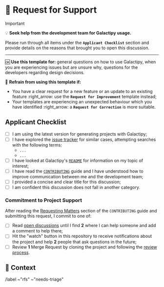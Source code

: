# :wave: Request for Support

> [!important]
> :bulb: **Seek help from the development team for Galactipy usage.**
>
> Please run through all items under the **`Applicant Checklist`** section and provide details on the reasons that brought you to open this discussion.
>
>---
>
> :ok: **Use this template for:** general questions on how to use Galactipy, when you are experiencing issues but are unsure why, questions for the developers regarding design decisions.
>
> :no_good: **Refrain from using this template if:**
>
> - You have a clear request for a new feature or an update to an existing feature :right_arrow: use the **`Request for Improvement`** template instead;
> - Your templates are experiencing an unexpected behaviour which you have identified :right_arrow: a **`Request for Correction`** is more suitable.

## Applicant Checklist

<!-- Please check all that apply with an `x` (like `[x]`); checking is not mandatory -->

- [ ] I am using the latest version for generating projects with Galactipy;
- [ ] I have explored the [issue tracker][1] for similar cases, attempting searches with the following terms:
  <!-- List all searches you have performed -->
  - `...`
  - `...`
- [ ] I have looked at Galactipy's [`README`][2] for information on my topic of interest;
- [ ] I have read the [`CONTRIBUTING`][3] guide and I have understood how to improve communication between me and the development team;
- [ ] I provided a concise and clear title for this discussion;
- [ ] I am confident this discussion does not fall in another category.

[1]: https://gitlab.com/galactipy/galactipy/-/issues/?state=all&type%5B%5D=issue
[2]: https://gitlab.com/galactipy/galactipy/-/blob/master/README.md
[3]: https://gitlab.com/galactipy/galactipy/-/blob/master/CONTRIBUTING.md

### Commitment to Project Support

After reading the [Requesting Matters][4] section of the `CONTRIBUTING` guide and submitting this request, I commit to one of:

- [ ] Read [open discussions][5] until I find **2** where I can help someone and add a comment to help there;
- [ ] Hit the "watch" button in this repository to receive notifications about the project and help **2** people that ask questions in the future;
- [ ] Review **1** Merge Request by cloning the project and following the [review process][6].

[4]: https://gitlab.com/galactipy/galactipy/-/blob/master/CONTRIBUTING.md#requesting-matters
[5]: https://gitlab.com/galactipy/galactipy/-/issues/?type%5B%5D=issue
[6]: https://gitlab.com/galactipy/galactipy/-/blob/master/CONTRIBUTING.md#mr-review-process

## :speech_balloon: Context

<!-- Add the details for your request here -->

/label ~"rfs" ~"needs-triage"
